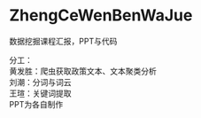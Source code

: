 # ZhengCeWenBenWaJue
数据挖掘课程汇报，PPT与代码  
  
分工：  
黄发胜：爬虫获取政策文本、文本聚类分析  
刘潮：分词与词云  
王瑄：关键词提取  
PPT为各自制作  
